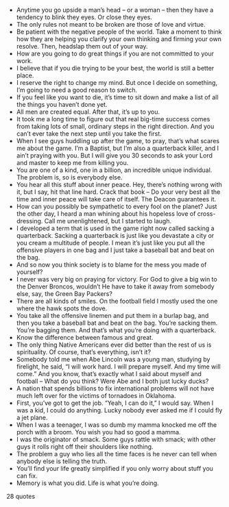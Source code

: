  - Anytime you go upside a man’s head – or a woman – then they have a tendency to blink they eyes. Or close they eyes.
 - The only rules not meant to be broken are those of love and virtue.
 - Be patient with the negative people of the world. Take a moment to think how they are helping you clarify your own thinking and firming your own resolve. Then, headslap them out of your way.
 - How are you going to do great things if you are not committed to your work.
 - I believe that if you die trying to be your best, the world is still a better place.
 - I reserve the right to change my mind. But once I decide on something, I’m going to need a good reason to switch.
 - If you feel like you want to die, it’s time to sit down and make a list of all the things you haven’t done yet.
 - All men are created equal. After that, it’s up to you.
 - It took me a long time to figure out that real big-time success comes from taking lots of small, ordinary steps in the right direction. And you can’t ever take the next step until you take the first.
 - When I see guys huddling up after the game, to pray, that’s what scares me about the game. I’m a Baptist, but I’m also a quarterback killer, and I ain’t praying with you. But I will give you 30 seconds to ask your Lord and master to keep me from killing you.
 - You are one of a kind, one in a billion, an incredible unique individual. The problem is, so is everybody else.
 - You hear all this stuff about inner peace. Hey, there’s nothing wrong with it, but I say, hit that line hard. Crack that book – Do your very best all the time and inner peace will take care of itself. The Deacon guarantees it.
 - How can you possibly be sympathetic to every fool on the planet? Just the other day, I heard a man whining about his hopeless love of cross-dressing. Call me unenlightened, but I started to laugh.
 - I developed a term that is used in the game right now called sacking a quarterback. Sacking a quarterback is just like you devastate a city or you cream a multitude of people. I mean it’s just like you put all the offensive players in one bag and I just take a baseball bat and beat on the bag.
 - And so now you think society is to blame for the mess you made of yourself?
 - I never was very big on praying for victory. For God to give a big win to the Denver Broncos, wouldn’t He have to take it away from somebody else, say, the Green Bay Packers?
 - There are all kinds of smiles. On the football field I mostly used the one where the hawk spots the dove.
 - You take all the offensive linemen and put them in a burlap bag, and then you take a baseball bat and beat on the bag. You’re sacking them. You’re bagging them. And that’s what you’re doing with a quarterback.
 - Know the difference between famous and great.
 - The only thing Native Americans ever did better than the rest of us is spirituality. Of course, that’s everything, isn’t it?
 - Somebody told me when Abe Lincoln was a young man, studying by firelight, he said, “I will work hard. I will prepare myself. And my time will come.” And you know, that’s exactly what I said about myself and football – What do you think? Were Abe and I both just lucky ducks?
 - A nation that spends billions to fix international problems will not have much left over for the victims of tornadoes in Oklahoma.
 - First, you’ve got to get the job. “Yeah, I can do it,” I would say. When I was a kid, I could do anything. Lucky nobody ever asked me if I could fly a jet plane.
 - When I was a teenager, I was so dumb my mamma knocked me off the porch with a broom. You wish you had so good a mamma.
 - I was the originator of smack. Some guys rattle with smack; with other guys it rolls right off their shoulders like nothing.
 - The problem a guy who lies all the time faces is he never can tell when anybody else is telling the truth.
 - You’ll find your life greatly simplified if you only worry about stuff you can fix.
 - Memory is what you did. Life is what you’re doing.

28 quotes